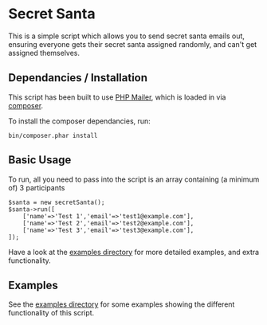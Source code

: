 # Secret Santa
This is a simple script which allows you to send secret santa emails out, ensuring everyone gets their secret santa assigned randomly, and can't get assigned themselves.

## Dependancies / Installation
This script has been built to use [PHP Mailer](https://github.com/PHPMailer/PHPMailer), which is loaded in via [composer](https://getcomposer.org/).

To install the composer dependancies, run:

    bin/composer.phar install

## Basic Usage
To run, all you need to pass into the script is an array containing (a minimum of) 3 participants

    $santa = new secretSanta();
    $santa->run([
        ['name'=>'Test 1','email'=>'test1@example.com'],
        ['name'=>'Test 2','email'=>'test2@example.com'],
        ['name'=>'Test 3','email'=>'test3@example.com'],
    ]);

Have a look at the [examples directory](https://github.com/nickedwards/php-secret-santa/tree/master/examples/) for more detailed examples, and extra functionality.

## Examples
See the [examples directory](https://github.com/nickedwards/php-secret-santa/tree/master/examples/) for some examples showing the different functionality of this script.
